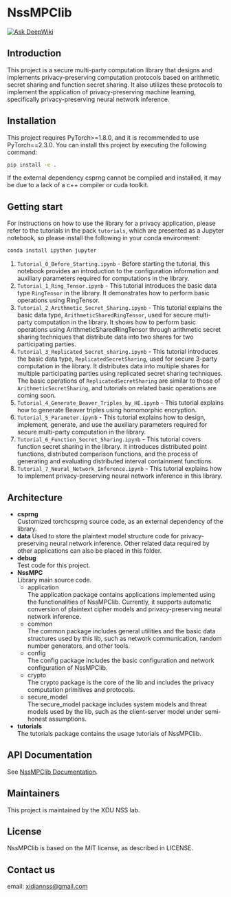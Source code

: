 # NssMPClib
[![Ask DeepWiki](https://deepwiki.com/badge.svg)](https://deepwiki.com/XidianNSS/NssMPClib)

## Introduction

This project is a secure multi-party computation library that designs and implements privacy-preserving computation
protocols based on arithmetic secret sharing and function secret sharing.
It also utilizes these protocols to implement the application of privacy-preserving machine learning, specifically
privacy-preserving neural network inference.

## Installation

This project requires PyTorch>=1.8.0, and it is recommended to use PyTorch==2.3.0.
You can install this project by executing the following command:

```bash
pip install -e .
```

If the external dependency csprng cannot be compiled and installed, it may be due to a lack of a c++ compiler or cuda
toolkit.

## Getting start

For instructions on how to use the library for a privacy application, please refer to the tutorials in the pack 
`tutorials`, which are presented as a Jupyter notebook, so please install the following in your conda environment:

```bash
conda install ipython jupyter
```

1. `Tutorial_0_Before_Starting.ipynb` - Before starting the tutorial, this notebook provides an introduction to the
   configuration information and auxiliary parameters required for computations in the library.
2. `Tutorial_1_Ring_Tensor.ipynb` - This tutorial introduces the basic data type `RingTensor` in the library. It
   demonstrates how to perform basic operations using RingTensor.
3. `Tutorial_2_Arithmetic_Secret_Sharing.ipynb` - This tutorial explains the basic data
   type, `ArithmeticSharedRingTensor`, used for secure multi-party computation in the library. It shows how to perform
   basic operations using ArithmeticSharedRingTensor through arithmetic secret sharing techniques that distribute data
   into two shares for two
   participating parties.
4. `Tutorial_3_Replicated_Secret_sharing.ipynb` - This tutorial introduces the basic data
   type, `ReplicatedSecretSharing`,
   used for secure 3-party computation in the library. It distributes data into multiple shares for multiple
   participating parties using replicated secret sharing techniques. The basic operations of `ReplicatedSecretSharing`
   are similar to those of `ArithmeticSecretSharing`, and tutorials on related basic operations are coming soon.
5. `Tutorial_4_Generate_Beaver_Triples_by_HE.ipynb` - This tutorial explains how to generate Beaver triples using
   homomorphic encryption.
6. `Tutorial_5_Parameter.ipynb` - This tutorial explains how to design, implement, generate, and use the auxiliary
   parameters required for secure multi-party computation in the library.
7. `Tutorial_6_Function_Secret_Sharing.ipynb` - This tutorial covers function secret sharing in the library. It
   introduces
   distributed point functions, distributed comparison functions, and the process of generating and evaluating
   distributed
   interval containment functions.
8. `Tutorial_7_Neural_Network_Inference.ipynb` - This tutorial explains how to implement privacy-preserving neural
   network inference in this library.

## Architecture

- **csprng**  
    Customized torchcsprng source code, as an external dependency of the library.
- **data**
    Used to store the plaintext model structure code for privacy-preserving neural network inference. Other related data
    required by other applications can also be placed in this folder.
- **debug**  
    Test code for this project.
- **NssMPC**  
  Library main source code.
    - application  
      The application package contains applications implemented using the functionalities of NssMPClib. Currently, it
      supports automatic conversion of plaintext cipher models and privacy-preserving neural network inference.
    - common  
      The common package includes general utilities and the basic data structures used by this lib, such as network
      communication, random number generators, and other tools.
    - config  
      The config package includes the basic configuration and network configuration of NssMPClib.
    - crypto  
      The crypto package is the core of the lib and includes the privacy computation primitives and protocols.
    - secure_model  
      The secure_model package includes system models and threat models used by the lib, such as the client-server model
      under semi-honest assumptions.
- **tutorials**  
  The tutorials package contains the usage tutorials of NssMPClib.

## API Documentation

See [NssMPClib Documentation](https://www.xidiannss.com/doc/NssMPClib/index.html).

## Maintainers

This project is maintained by the XDU NSS lab.

## License

NssMPClib is based on the MIT license, as described in LICENSE.

## Contact us

email: xidiannss@gmail.com
